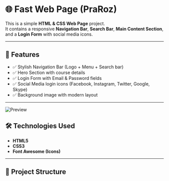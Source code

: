 # 🌐 Fast Web Page (PraRoz)

This is a simple **HTML & CSS Web Page** project.  
It contains a responsive **Navigation Bar**, **Search Bar**, **Main Content Section**, and a **Login Form** with social media icons.

---



## 🚀 Features
- ✅ Stylish Navigation Bar (Logo + Menu + Search bar)  
- ✅ Hero Section with course details  
- ✅ Login Form with Email & Password fields  
- ✅ Social Media login icons (Facebook, Instagram, Twitter, Google, Skype)  
- ✅ Background image with modern layout  

---


![Preview]([ss/Screenshot%202025-09-16%20125748.png.png](https://github.com/uttamdev709/Demo-project/blob/1e2235eb1d018ec8d08afe4952c2ddaa72537bc3/ss/Screenshot%202025-09-16%20125748.png))

## 🛠️ Technologies Used
- **HTML5**
- **CSS3**
- **Font Awesome (Icons)**

---

## 📂 Project Structure
